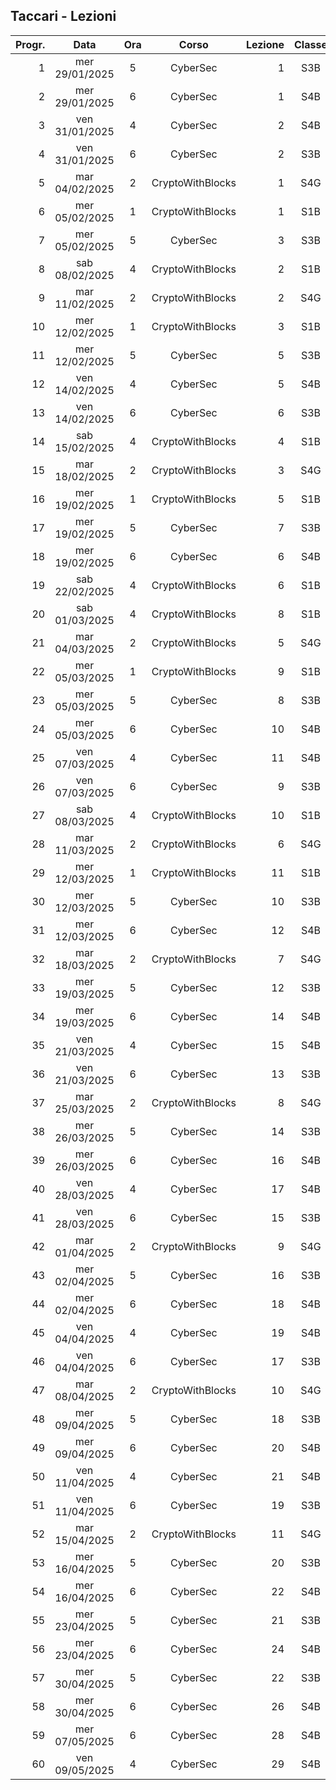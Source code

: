## Taccari - Lezioni

|Progr.| Data | Ora | Corso | Lezione | Classe |
|--:|:-:|:-:|:-:|--:|:-:|
|1|mer 29/01/2025|5|CyberSec|1|S3B|
|2|mer 29/01/2025|6|CyberSec|1|S4B|
|3|ven 31/01/2025|4|CyberSec|2|S4B|
|4|ven 31/01/2025|6|CyberSec|2|S3B|
|5|mar 04/02/2025|2|CryptoWithBlocks|1|S4G|
|6|mer 05/02/2025|1|CryptoWithBlocks|1|S1B|
|7|mer 05/02/2025|5|CyberSec|3|S3B|
|8|sab 08/02/2025|4|CryptoWithBlocks|2|S1B|
|9|mar 11/02/2025|2|CryptoWithBlocks|2|S4G|
|10|mer 12/02/2025|1|CryptoWithBlocks|3|S1B|
|11|mer 12/02/2025|5|CyberSec|5|S3B|
|12|ven 14/02/2025|4|CyberSec|5|S4B|
|13|ven 14/02/2025|6|CyberSec|6|S3B|
|14|sab 15/02/2025|4|CryptoWithBlocks|4|S1B|
|15|mar 18/02/2025|2|CryptoWithBlocks|3|S4G|
|16|mer 19/02/2025|1|CryptoWithBlocks|5|S1B|
|17|mer 19/02/2025|5|CyberSec|7|S3B|
|18|mer 19/02/2025|6|CyberSec|6|S4B|
|19|sab 22/02/2025|4|CryptoWithBlocks|6|S1B|
|20|sab 01/03/2025|4|CryptoWithBlocks|8|S1B|
|21|mar 04/03/2025|2|CryptoWithBlocks|5|S4G|
|22|mer 05/03/2025|1|CryptoWithBlocks|9|S1B|
|23|mer 05/03/2025|5|CyberSec|8|S3B|
|24|mer 05/03/2025|6|CyberSec|10|S4B|
|25|ven 07/03/2025|4|CyberSec|11|S4B|
|26|ven 07/03/2025|6|CyberSec|9|S3B|
|27|sab 08/03/2025|4|CryptoWithBlocks|10|S1B|
|28|mar 11/03/2025|2|CryptoWithBlocks|6|S4G|
|29|mer 12/03/2025|1|CryptoWithBlocks|11|S1B|
|30|mer 12/03/2025|5|CyberSec|10|S3B|
|31|mer 12/03/2025|6|CyberSec|12|S4B|
|32|mar 18/03/2025|2|CryptoWithBlocks|7|S4G|
|33|mer 19/03/2025|5|CyberSec|12|S3B|
|34|mer 19/03/2025|6|CyberSec|14|S4B|
|35|ven 21/03/2025|4|CyberSec|15|S4B|
|36|ven 21/03/2025|6|CyberSec|13|S3B|
|37|mar 25/03/2025|2|CryptoWithBlocks|8|S4G|
|38|mer 26/03/2025|5|CyberSec|14|S3B|
|39|mer 26/03/2025|6|CyberSec|16|S4B|
|40|ven 28/03/2025|4|CyberSec|17|S4B|
|41|ven 28/03/2025|6|CyberSec|15|S3B|
|42|mar 01/04/2025|2|CryptoWithBlocks|9|S4G|
|43|mer 02/04/2025|5|CyberSec|16|S3B|
|44|mer 02/04/2025|6|CyberSec|18|S4B|
|45|ven 04/04/2025|4|CyberSec|19|S4B|
|46|ven 04/04/2025|6|CyberSec|17|S3B|
|47|mar 08/04/2025|2|CryptoWithBlocks|10|S4G|
|48|mer 09/04/2025|5|CyberSec|18|S3B|
|49|mer 09/04/2025|6|CyberSec|20|S4B|
|50|ven 11/04/2025|4|CyberSec|21|S4B|
|51|ven 11/04/2025|6|CyberSec|19|S3B|
|52|mar 15/04/2025|2|CryptoWithBlocks|11|S4G|
|53|mer 16/04/2025|5|CyberSec|20|S3B|
|54|mer 16/04/2025|6|CyberSec|22|S4B|
|55|mer 23/04/2025|5|CyberSec|21|S3B|
|56|mer 23/04/2025|6|CyberSec|24|S4B|
|57|mer 30/04/2025|5|CyberSec|22|S3B|
|58|mer 30/04/2025|6|CyberSec|26|S4B|
|59|mer 07/05/2025|6|CyberSec|28|S4B|
|60|ven 09/05/2025|4|CyberSec|29|S4B|


